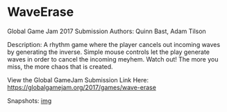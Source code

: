 # WaveErase
Global Game Jam 2017 Submission
Authors: Quinn Bast, Adam Tilson

Description: A rhythm game where the player cancels out incoming waves by generating the inverse. Simple mouse controls let the play generate waves in order to cancel the incoming meyhem. Watch out! The more you miss, the more chaos that is created.

View the Global GameJam Submission Link Here:
https://globalgamejam.org/2017/games/wave-erase

Snapshots:
[img](https://ggj.s3.amazonaws.com/styles/game_sidebar__wide/game/featured_image/waveerasefeatured.png?itok=RIRaI2oF&timestamp=1485118843)
